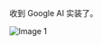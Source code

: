 收到 Google AI 实装了。

![Image 1](https://files.e5n.cc/media_attachments/files/114/545/700/641/246/442/original/f40f094e8660245c.png)